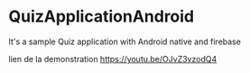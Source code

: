 # QuizApplicationAndroid
It's a sample Quiz application with Android native and firebase 


lien de la demonstration 
https://youtu.be/OJvZ3vzodQ4
